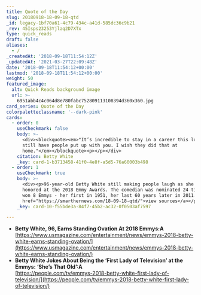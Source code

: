```yaml
---
title: Quote of the Day
slug: 20180918-18-09-18-qtd
_id: legacy-1bf70a61-4c79-434c-a41d-585dc36c9b21
_rev: 45Isps23253Yjlaq2D7XTx
type: quick_reads
draft: false
aliases:
  - /
_createdAt: '2018-09-18T11:54:12Z'
_updatedAt: '2021-03-27T22:09:48Z'
date: '2018-09-18T11:54:12+00:00'
lastmod: '2018-09-18T11:54:12+00:00'
weight: 50
featured_image:
  alt: Quick Reads background image
  url: >-
    6951abb4c4c064d8e780fabc752809113108394d360x360.jpg
card_series: Quote of the Day
colorpaletteclassname: '--dark-pink'
cards:
  - order: 0
    useCheckmark: false
    body: >-
      <div><blockquote><em>"It’s incredible to stay in a career this long and
      still have people put up with you. I wish they did that at
      home."</em></blockquote><p></p></div>
    citation: Betty White
    _key: card-1-b3713458-41f0-4e8f-a5d5-76a60003b498
  - order: 1
    useCheckmark: true
    body: >-
      <div><p>96-year-old Betty White still making people laugh as she was
      honored at the 2018 Emmy Awards. The comedian was nominated 24 times and
      won 8 Emmys - her first in 1951, her last 60 years later in 2011.</p><p><a
      href="https://smarthernews.com/18-09-18-qtd/">view sources</a></p></div>
    _key: card-10-f55bde3a-84f7-45b2-ac32-0f0503af7597

---
```

* **Betty White, 96, Earns Standing Ovation At 2018 Emmys:A**  
[https://www.usmagazine.com/entertainment/news/emmys-2018-betty-white-earns-standing-ovation/](https://www.usmagazine.com/entertainment/news/emmys-2018-betty-white-earns-standing-ovation/)
* **Betty White Jokes About Being the ‘First Lady of Television’ at the Emmys: ‘She’s That Old’:A**  
[https://people.com/tv/emmys-2018-betty-white-first-lady-of-television/](https://people.com/tv/emmys-2018-betty-white-first-lady-of-television/)